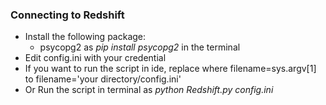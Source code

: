 ### Connecting to Redshift
* Install the following package:
  *  psycopg2 as _pip install psycopg2_ in the terminal 
* Edit config.ini with  your credential
* If you want to run the script in ide, replace where filename=sys.argv[1] to filename='your directory/config.ini'
* Or Run the script in terminal as _python Redshift.py config.ini_